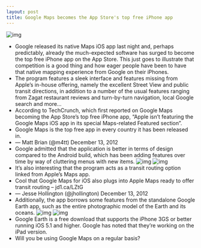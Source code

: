 ```yaml
---
layout: post
title: Google Maps becomes the App Store's top free iPhone app
---
```

![img](http://media.idownloadblog.com/wp-content/uploads/2012/12/Google-Maps-1.0-for-iOS-iPhone-screenshot-005.jpg)
* Google released its native Maps iOS app last night and, perhaps predictably, already the much-expected software has surged to become the top free iPhone app on the App Store. This just goes to illustrate that competition is a good thing and how eager people have been to have that native mapping experience from Google on their iPhones.
* The program features a sleek interface and features missing from Apple’s in-house offering, namely the excellent Street View and public transit directions, in addition to a number of the usual features ranging from Zagat restaurant reviews and turn-by-turn navigation, local Google search and more…
* According to TechCrunch, which first reported on Google Maps becoming the App Store’s top free iPhone app, “Apple isn’t featuring the Google Maps iOS app in its special Maps-related Featured section”.
* Google Maps is the top free app in every country it has been released in.
* — Matt Brian (@m4tt) December 13, 2012
* Google admitted that the application is better in terms of design compared to the Android build, which has been adding features over time by way of cluttering menus with new items.
![img](http://media.idownloadblog.com/wp-content/uploads/2012/12/Google-Maps-1.0-for-iOS-iPhone-screenshot-001.jpg)
![img](http://media.idownloadblog.com/wp-content/uploads/2012/12/Google-Maps-1.0-for-iOS-iPhone-screenshot-002.jpg)
* It’s also interesting that the program acts as a transit routing option linked from Apple’s Maps app.
* Cool that Google Maps for iOS also plugs into Apple Maps ready to offer transit routing – jd1.ca/LZtG
* — Jesse Hollington (@jhollington) December 13, 2012
* Additionally, the app borrows some features from the standalone Google Earth app, such as the entire photographic model of the Earth and its oceans.
![img](http://media.idownloadblog.com/wp-content/uploads/2012/12/Google-Maps-1.0-for-iOS-iPhone-screenshot-003.jpg)
![img](http://media.idownloadblog.com/wp-content/uploads/2012/12/Google-Maps-1.0-for-iOS-iPhone-screenshot-004.jpg)
* Google Earth is a free download that supports the iPhone 3GS or better running iOS 5.1 and higher. Google has noted that they’re working on the iPad version.
* Will you be using Google Maps on a regular basis?


